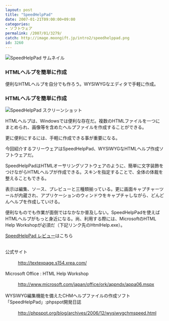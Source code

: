 ```yaml
---
layout: post
title: "SpeedHelpPad"
date: 2007-01-21T09:00:00+09:00
categories:
- ソフトウェア
permalink: /2007/01/3279/
catch: http://image.moongift.jp/intro2/speedhelppad.png
id: 3260
---
```

 ![SpeedHelpPad サムネイル](http://image.moongift.jp/intro2/speedhelppad.t.png "SpeedHelpPad サムネイル")
  

### HTMLヘルプを簡単に作成
  
便利なHTMLヘルプを自分でも作ろう。WYSIWYGなエディタで手軽に作成。  
<!--more-->  

### HTMLヘルプを簡単に作成
  

![SpeedHelpPad スクリーンショット](http://image.moongift.jp/intro2/speedhelppad.png "SpeedHelpPad スクリーンショット")

  

HTMLヘルプは、Windowsでは便利な存在だ。複数のHTMLファイルを一つにまとめられ、画像等を含めたヘルプファイルを作成することができる。

  

更に便利にするには、手軽に作成できる事が重要になる。

  

今回紹介するフリーウェアはSpeedHelpPad、WYSIWYGなHTMLヘルプ作成ソフトウェアだ。

  

SpeedHelpPadはHTMLオーサリングソフトウェアのように、簡単に文字装飾をつけながらHTMLヘルプが作成できる。スキンを指定することで、全体の体裁を整えることもできる。

  

表示は編集、ソース、プレビューと三種類揃っている。更に画面キャプチャーツールが内蔵され、アプリケーションのウィンドウをキャプチャしながら、どんどんヘルプを作成していける。

  

便利なものでも作業が面倒ではなかなか普及しない。SpeedHelpPadを使えばHTMLヘルプがもっと身近になる。尚、利用する際には、MicrosoftのHTML Help Workshopが必須だ（下記リンク先のHtmlHelp.exe）。

  

[SpeedHelpPad レビュー](http://fw.moongift.jp/review/i-3281.html)はこちら

  
<dl>
<br><dt>公式サイト</dt>
<br><dd><a href="http://textexpage.s154.xrea.com/" target="_blank">http://textexpage.s154.xrea.com/</a></dd>
<br><dt>Microsoft Office : HTML Help Workshop</dt>
<br><dd><a href="http://www.microsoft.com/japan/office/ork/appndx/appa06.mspx" target="_blank">http://www.microsoft.com/japan/office/ork/appndx/appa06.mspx</a></dd>
<br><dt>WYSIWYG編集機能を備えたCHMヘルプファイルの作成ソフト「SpeedHelpPad」:phpspot開発日誌</dt>
<br><dd><a href="http://phpspot.org/blog/archives/2006/12/wysiwygchmspeed.html" target="_blank">http://phpspot.org/blog/archives/2006/12/wysiwygchmspeed.html</a></dd>
<br>
</dl>